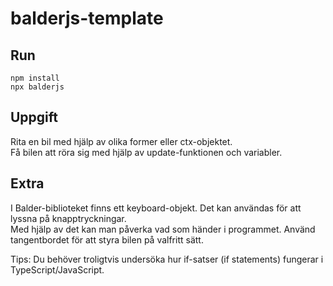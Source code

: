 # balderjs-template

## Run
`npm install`  
`npx balderjs`

## Uppgift
Rita en bil med hjälp av olika former eller ctx-objektet.  
Få bilen att röra sig med hjälp av update-funktionen och variabler.

## Extra
I Balder-biblioteket finns ett keyboard-objekt. Det kan användas för att lyssna på knapptryckningar.  
Med hjälp av det kan man påverka vad som händer i programmet. Använd tangentbordet för att styra bilen på valfritt sätt.  

Tips: Du behöver troligtvis undersöka hur if-satser (if statements) fungerar i TypeScript/JavaScript.